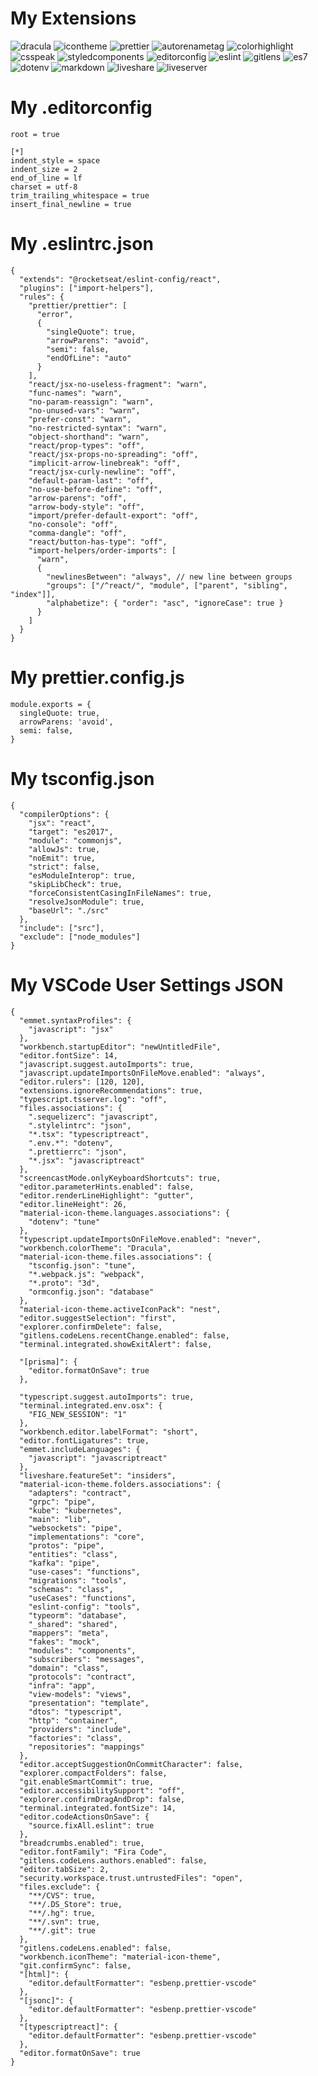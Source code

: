 # My Extensions

![dracula](https://user-images.githubusercontent.com/84609153/189964168-40c3162d-cd6d-4bf3-9d48-b1504c1c26ad.png)
![icontheme](https://user-images.githubusercontent.com/84609153/189963520-733f8a8c-d6c4-46e5-88f3-e3a6b3ea8cc6.png)
![prettier](https://user-images.githubusercontent.com/84609153/189963394-90750dca-c511-4471-9274-816ff776385d.png)
![autorenametag](https://user-images.githubusercontent.com/84609153/189962925-43277043-19d4-432c-ad98-db01860ae6cb.png)
![colorhighlight](https://user-images.githubusercontent.com/84609153/189963146-4377afd5-7a38-4b9c-9fec-7908904b5310.png)
![csspeak](https://user-images.githubusercontent.com/84609153/189963245-eb9667eb-2f15-426e-94e9-09ca6641f11e.png)
![styledcomponents](https://user-images.githubusercontent.com/84609153/189963595-a789f6f8-1921-4b68-8b91-ef019af21c85.png)
![editorconfig](https://user-images.githubusercontent.com/84609153/189964123-69fbc400-f060-4558-8003-2d0958477504.png)
![eslint](https://user-images.githubusercontent.com/84609153/189964013-3d486abd-a4bc-4a2a-a4c5-35f97feab504.png)
![gitlens](https://user-images.githubusercontent.com/84609153/189963973-a1c2d41f-bfa6-41c3-86b8-b0a2895af417.png)
![es7](https://user-images.githubusercontent.com/84609153/189964074-b7e2cfbb-c042-4be3-9944-01d6ea486d5a.png)
![dotenv](https://user-images.githubusercontent.com/84609153/189964216-1a3a19c2-ecb6-43ba-9046-9b123fea6012.png)
![markdown](https://user-images.githubusercontent.com/84609153/189963446-f75032e4-7157-4f89-93af-a0d52b2677f8.png)
![liveshare](https://user-images.githubusercontent.com/84609153/189963707-796f999f-4e76-48c5-8690-8014c1781e0e.png)
![liveserver](https://user-images.githubusercontent.com/84609153/189963742-c035ecce-b17d-461c-8c26-dc306ae725d3.png)

# My .editorconfig
```
root = true

[*]
indent_style = space
indent_size = 2
end_of_line = lf
charset = utf-8
trim_trailing_whitespace = true
insert_final_newline = true
```

# My .eslintrc.json
```
{
  "extends": "@rocketseat/eslint-config/react",
  "plugins": ["import-helpers"],
  "rules": {
    "prettier/prettier": [
      "error",
      {
        "singleQuote": true,
        "arrowParens": "avoid",
        "semi": false,
        "endOfLine": "auto"
      }
    ],
    "react/jsx-no-useless-fragment": "warn",
    "func-names": "warn",
    "no-param-reassign": "warn",
    "no-unused-vars": "warn",
    "prefer-const": "warn",
    "no-restricted-syntax": "warn",
    "object-shorthand": "warn",
    "react/prop-types": "off",
    "react/jsx-props-no-spreading": "off",
    "implicit-arrow-linebreak": "off",
    "react/jsx-curly-newline": "off",
    "default-param-last": "off",
    "no-use-before-define": "off",
    "arrow-parens": "off",
    "arrow-body-style": "off",
    "import/prefer-default-export": "off",
    "no-console": "off",
    "comma-dangle": "off",
    "react/button-has-type": "off",
    "import-helpers/order-imports": [
      "warn",
      {
        "newlinesBetween": "always", // new line between groups
        "groups": ["/^react/", "module", ["parent", "sibling", "index"]],
        "alphabetize": { "order": "asc", "ignoreCase": true }
      }
    ]
  }
}

```

# My prettier.config.js
```
module.exports = {
  singleQuote: true,
  arrowParens: 'avoid',
  semi: false,
}
```

# My tsconfig.json
```
{
  "compilerOptions": {
    "jsx": "react",
    "target": "es2017",
    "module": "commonjs",
    "allowJs": true,
    "noEmit": true,
    "strict": false,
    "esModuleInterop": true,
    "skipLibCheck": true,
    "forceConsistentCasingInFileNames": true,
    "resolveJsonModule": true,
    "baseUrl": "./src"
  },
  "include": ["src"],
  "exclude": ["node_modules"]
}
```

# My VSCode User Settings JSON
```
{
  "emmet.syntaxProfiles": {
    "javascript": "jsx"
  },
  "workbench.startupEditor": "newUntitledFile",
  "editor.fontSize": 14,
  "javascript.suggest.autoImports": true,
  "javascript.updateImportsOnFileMove.enabled": "always",
  "editor.rulers": [120, 120],
  "extensions.ignoreRecommendations": true,
  "typescript.tsserver.log": "off",
  "files.associations": {
    ".sequelizerc": "javascript",
    ".stylelintrc": "json",
    "*.tsx": "typescriptreact",
    ".env.*": "dotenv",
    ".prettierrc": "json",
    "*.jsx": "javascriptreact"
  },
  "screencastMode.onlyKeyboardShortcuts": true,
  "editor.parameterHints.enabled": false,
  "editor.renderLineHighlight": "gutter",
  "editor.lineHeight": 26,
  "material-icon-theme.languages.associations": {
    "dotenv": "tune"
  },
  "typescript.updateImportsOnFileMove.enabled": "never",
  "workbench.colorTheme": "Dracula",
  "material-icon-theme.files.associations": {
    "tsconfig.json": "tune",
    "*.webpack.js": "webpack",
    "*.proto": "3d",
    "ormconfig.json": "database"
  },
  "material-icon-theme.activeIconPack": "nest",
  "editor.suggestSelection": "first",
  "explorer.confirmDelete": false,
  "gitlens.codeLens.recentChange.enabled": false,
  "terminal.integrated.showExitAlert": false,

  "[prisma]": {
    "editor.formatOnSave": true
  },

  "typescript.suggest.autoImports": true,
  "terminal.integrated.env.osx": {
    "FIG_NEW_SESSION": "1"
  },
  "workbench.editor.labelFormat": "short",
  "editor.fontLigatures": true,
  "emmet.includeLanguages": {
    "javascript": "javascriptreact"
  },
  "liveshare.featureSet": "insiders",
  "material-icon-theme.folders.associations": {
    "adapters": "contract",
    "grpc": "pipe",
    "kube": "kubernetes",
    "main": "lib",
    "websockets": "pipe",
    "implementations": "core",
    "protos": "pipe",
    "entities": "class",
    "kafka": "pipe",
    "use-cases": "functions",
    "migrations": "tools",
    "schemas": "class",
    "useCases": "functions",
    "eslint-config": "tools",
    "typeorm": "database",
    "_shared": "shared",
    "mappers": "meta",
    "fakes": "mock",
    "modules": "components",
    "subscribers": "messages",
    "domain": "class",
    "protocols": "contract",
    "infra": "app",
    "view-models": "views",
    "presentation": "template",
    "dtos": "typescript",
    "http": "container",
    "providers": "include",
    "factories": "class",
    "repositories": "mappings"
  },
  "editor.acceptSuggestionOnCommitCharacter": false,
  "explorer.compactFolders": false,
  "git.enableSmartCommit": true,
  "editor.accessibilitySupport": "off",
  "explorer.confirmDragAndDrop": false,
  "terminal.integrated.fontSize": 14,
  "editor.codeActionsOnSave": {
    "source.fixAll.eslint": true
  },
  "breadcrumbs.enabled": true,
  "editor.fontFamily": "Fira Code",
  "gitlens.codeLens.authors.enabled": false,
  "editor.tabSize": 2,
  "security.workspace.trust.untrustedFiles": "open",
  "files.exclude": {
    "**/CVS": true,
    "**/.DS_Store": true,
    "**/.hg": true,
    "**/.svn": true,
    "**/.git": true
  },
  "gitlens.codeLens.enabled": false,
  "workbench.iconTheme": "material-icon-theme",
  "git.confirmSync": false,
  "[html]": {
    "editor.defaultFormatter": "esbenp.prettier-vscode"
  },
  "[jsonc]": {
    "editor.defaultFormatter": "esbenp.prettier-vscode"
  },
  "[typescriptreact]": {
    "editor.defaultFormatter": "esbenp.prettier-vscode"
  },
  "editor.formatOnSave": true
}

```
